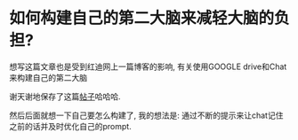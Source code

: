 # 如何构建自己的第二大脑来减轻大脑的负担?

想写这篇文章也是受到红迪网上一篇博客的影响, 有关使用GOOGLE drive和Chat来构建自己的第二大脑

谢天谢地保存了这篇[帖子](https://www.reddit.com/r/ChatGPTPromptGenius/comments/1jqzpi9/finally_i_found_a_way_to_keep_chatgpt_remember/)哈哈哈.

然后后面就想一下自己要怎么构建了, 我的想法是: 通过不断的提示来让chat记住之前的话并及时优化自己的prompt.
